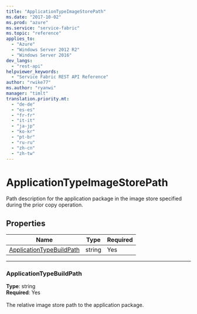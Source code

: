 ```yaml
---
title: "ApplicationTypeImageStorePath"
ms.date: "2017-10-02"
ms.prod: "azure"
ms.service: "service-fabric"
ms.topic: "reference"
applies_to: 
  - "Azure"
  - "Windows Server 2012 R2"
  - "Windows Server 2016"
dev_langs: 
  - "rest-api"
helpviewer_keywords: 
  - "Service Fabric REST API Reference"
author: "rwike77"
ms.author: "ryanwi"
manager: "timlt"
translation.priority.mt: 
  - "de-de"
  - "es-es"
  - "fr-fr"
  - "it-it"
  - "ja-jp"
  - "ko-kr"
  - "pt-br"
  - "ru-ru"
  - "zh-cn"
  - "zh-tw"
---
```

# ApplicationTypeImageStorePath

Path description for the application package in the image store specified during the prior copy operation.

## Properties

| Name | Type | Required |
| --- | --- | --- |
| [ApplicationTypeBuildPath](#applicationtypebuildpath) | string | Yes |

____
### ApplicationTypeBuildPath
__Type__: string <br/>
__Required__: Yes<br/>
<br/>
The relative image store path to the application package.
